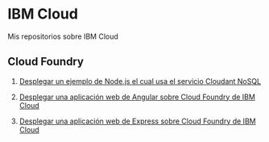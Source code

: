 # IBM Cloud 
Mis repositorios sobre IBM Cloud

## Cloud Foundry

1. [Desplegar un ejemplo de Node.js el cual usa el servicio Cloudant NoSQL](https://github.com/afforeroc/nodejs-cloudant-cf)

2. [Desplegar una aplicación web de Angular sobre Cloud Foundry de IBM Cloud](https://github.com/afforeroc/angular-cf)

3. [Desplegar una aplicación web de Express sobre Cloud Foundry de IBM Cloud](https://github.com/afforeroc/express-cf)
